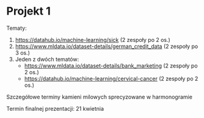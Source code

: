 # Projekt 1
Tematy:
1.	https://datahub.io/machine-learning/sick  (2 zespoły po 2 os.)
2.	https://www.mldata.io/dataset-details/german_credit_data  (2 zespoły po 3 os.)
3.	Jeden z dwóch tematów:
    - https://www.mldata.io/dataset-details/bank_marketing (2 zespoły po 2 os.)
    - https://datahub.io/machine-learning/cervical-cancer  (2 zespoły po 2 os.)
    
Szczegółowe terminy kamieni milowych sprecyzowane w harmonogramie    

Termin finalnej prezentacji: 21 kwietnia
